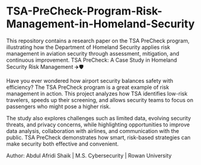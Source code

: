 # TSA-PreCheck-Program-Risk-Management-in-Homeland-Security
This repository contains a research paper on the TSA PreCheck program, illustrating how the Department of Homeland Security applies risk management in aviation security through assessment, mitigation, and continuous improvement.
TSA PreCheck: A Case Study in Homeland Security Risk Management ✈️🛡️

Have you ever wondered how airport security balances safety with efficiency? The TSA PreCheck program is a great example of risk management in action. This project analyzes how TSA identifies low-risk travelers, speeds up their screening, and allows security teams to focus on passengers who might pose a higher risk.

The study also explores challenges such as limited data, evolving security threats, and privacy concerns, while highlighting opportunities to improve data analysis, collaboration with airlines, and communication with the public. TSA PreCheck demonstrates how smart, risk-based strategies can make security both effective and convenient.

Author: Abdul Afridi Shaik | M.S. Cybersecurity | Rowan University
